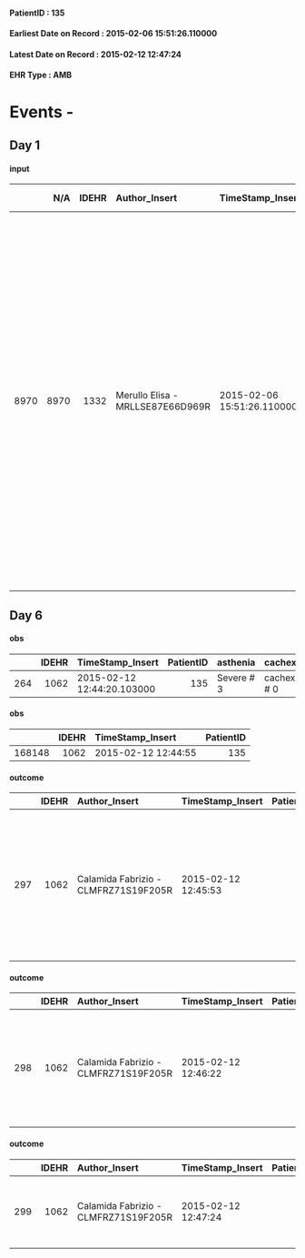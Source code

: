 
#### PatientID : 135
#### Earliest Date on Record : 2015-02-06 15:51:26.110000
#### Latest Date on Record : 2015-02-12 12:47:24
#### EHR Type : AMB

# Events - 

## Day 1

#### input
|      |    N/A |   IDEHR | Author_Insert                    | TimeStamp_Insert           | EHRType   |   PatientID |   IDDigitalSignDocument | persone_vicine   |   Unnamed: 0_x.1 |   IDANAMNESI_SOCIALE | Patient   | FamigliaAltro   | Paziente_T   | FamigliaAltro_T   |   Non_Rilevabile_x.1 | Note_Non_Rilevabile_x.1   | opt_Problemi   | Note_I                                                                                                                                                                                                                                                                                                                                                                                                               | ds_note_timori                                                                                                                                         | chk_contr_sintomi   | chk_competenza                                 | opt_paziente_a   | opt_famiglia_a   | opt_adeguatezza   | opt_paziente_solo   | ds_note_con                                                | opt_presente_assente   | Presenza_minori   | Caregiver_principale   | opt_capacita   | ds_familiari_coinv                                                                         | opt_necessario   | opt_presente   | opt_risorse_ec   | opt_paziente_psi   | opt_Ins_vol   | ds_note_prio                                                                                                                                                                              | opt_paziente_ad   | opt_caregiver_ad   | opt_esenzione   | opt_inv_civile   |   invalidita_perc | Needs     | Domestic partnership           | Fragility   | opt_disponibilita_f   | opt_indennita_acc   | opt_legge   | opt_famiglia_psi   | opt_disponibilit_paz   |
|-----:|-------:|--------:|:---------------------------------|:---------------------------|:----------|------------:|------------------------:|:-----------------|-----------------:|---------------------:|:----------|:----------------|:-------------|:------------------|---------------------:|:--------------------------|:---------------|:---------------------------------------------------------------------------------------------------------------------------------------------------------------------------------------------------------------------------------------------------------------------------------------------------------------------------------------------------------------------------------------------------------------------|:-------------------------------------------------------------------------------------------------------------------------------------------------------|:--------------------|:-----------------------------------------------|:-----------------|:-----------------|:------------------|:--------------------|:-----------------------------------------------------------|:-----------------------|:------------------|:-----------------------|:---------------|:-------------------------------------------------------------------------------------------|:-----------------|:---------------|:-----------------|:-------------------|:--------------|:------------------------------------------------------------------------------------------------------------------------------------------------------------------------------------------|:------------------|:-------------------|:----------------|:-----------------|------------------:|:----------|:-------------------------------|:------------|:----------------------|:--------------------|:------------|:-------------------|:-----------------------|
| 8970 |   8970 |    1332 | Merullo Elisa - MRLLSE87E66D969R | 2015-02-06 15:51:26.110000 | AMB       |         135 |                   14890 | N/A              |              163 |                  106 | Si#1      | Si#1            | No#0         | Si#1              |                    0 | NR                        | Si#1           | Il pz √® stato informato della diagnosi dai medici dell'ospedale ma non sa della prognosi infausta. Il pz comunque non riesce a comunicare a causa della malattia alla laringe. La badante √® informata di tutto ma ha dei limiti linguistici. La coniuge non so se √® informata in quanto la badante riferisce che si rifiuta di andare in ospedale e parlare con i medici. Anche la coniuge non √® auosufficiente. | La badante stessa dichiara di non riuscire a gestire entrambi gli anziani ad oggi non autosufficienti. Inoltre teme per le condizioni cliniche del pz. | controllo sintomi#0 | competenza/capacit√† assistenziale caregiver#0 | Indefinite#2     | Indefinite#2     | Si#1              | No#0                | Il pz vive con al coniuge non autosufficiente e la badante | Presente#1             | No#0              | Caregiver              | Adeguato#0     | Nessuno. La badante riferisce che non ci sono pazienti che possano aiutare nell'assistenza | Si#1             | Si#1           | Adeguate#1       | No#0               | No#0          | Il bisogno espresso √® a livello clinico/assistenziale. La badante riferisce che non √® in grado di gestire il pz a domicilio soprattutto dovendo gestire la coniuge non autosufficiente. | Parziale#1        | Totale#2           | No#0            | Si#1             |               100 | Clinici#0 | Coniuge/Convivente#0;Badante#1 | nessuna#0   | Si#1                  | No#0                | No#0        | No#0               | Si#1                   |


## Day 6

#### obs
|     |   IDEHR | TimeStamp_Insert           |   PatientID | asthenia   | cachexia     | dyspnoea   | body_temp    | agitation_behavior_freq   | cognitive_state   |
|----:|--------:|:---------------------------|------------:|:-----------|:-------------|:-----------|:-------------|:--------------------------|:------------------|
| 264 |    1062 | 2015-02-12 12:44:20.103000 |         135 | Severe # 3 | cachexia # 0 | No # 0     | Apyrexia # 0 | quiet # 0                 | Polished # 2      |

#### obs
|        |   IDEHR | TimeStamp_Insert    |   PatientID |
|-------:|--------:|:--------------------|------------:|
| 168148 |    1062 | 2015-02-12 12:44:55 |         135 |

#### outcome
|     |   IDEHR | Author_Insert                        | TimeStamp_Insert    |   PatientID |   IDDigitalSignDocument |   IDPAI_VIDAS | opt_problem                               |   opt_problem_num | opt_obiettivo                                  |   opt_obiettivo_num | opt_stato_problema   |   opt_stato_problema_num | opt_interventi                                                                                                                                                             |   opt_interventi_num |
|----:|--------:|:-------------------------------------|:--------------------|------------:|------------------------:|--------------:|:------------------------------------------|------------------:|:-----------------------------------------------|--------------------:|:---------------------|-------------------------:|:---------------------------------------------------------------------------------------------------------------------------------------------------------------------------|---------------------:|
| 297 |    1062 | Calamida Fabrizio - CLMFRZ71S19F205R | 2015-02-12 12:45:53 |         135 |                   17569 |           303 | Nutrition / Hydration inadequate # 34 = 0 |                 4 | Proper power management via NET / NPT # 75 = 0 |                   4 | Open Problem # 1     |                        1 | Implementation PAI - Medicare as per protocol SNG / PEG / Presidio NPT # 629 = 0; Information - Explain the importance of using food gi√ † prepared and balanced # 637 = 0 |                    4 |

#### outcome
|     |   IDEHR | Author_Insert                        | TimeStamp_Insert    |   PatientID |   IDDigitalSignDocument |   IDPAI_VIDAS | opt_problem                   |   opt_problem_num | opt_obiettivo                                                                                              |   opt_obiettivo_num | opt_stato_problema   |   opt_stato_problema_num | opt_interventi                                                                                                                 |   opt_interventi_num |
|----:|--------:|:-------------------------------------|:--------------------|------------:|------------------------:|--------------:|:------------------------------|------------------:|:-----------------------------------------------------------------------------------------------------------|--------------------:|:---------------------|-------------------------:|:-------------------------------------------------------------------------------------------------------------------------------|---------------------:|
| 298 |    1062 | Calamida Fabrizio - CLMFRZ71S19F205R | 2015-02-12 12:46:22 |         135 |                   17570 |           304 | Altered sleep / wake # 31 = 0 |                 4 | The patient will report satisfactory conditions in terms of quality both in terms of quantity and # 62 = 0 |                   4 | Open Problem # 1     |                        1 | PAI Implementation - therapeutic upgrading # 519 = 0; PAI Implementation - To evaluate the efficacy of drug delivery # 521 = 0 |                    4 |

#### outcome
|     |   IDEHR | Author_Insert                        | TimeStamp_Insert    |   PatientID |   IDDigitalSignDocument |   IDPAI_VIDAS | opt_problem              |   opt_problem_num | opt_obiettivo                                           |   opt_obiettivo_num | opt_stato_problema   |   opt_stato_problema_num | opt_interventi                                                           |   opt_interventi_num |
|----:|--------:|:-------------------------------------|:--------------------|------------:|------------------------:|--------------:|:-------------------------|------------------:|:--------------------------------------------------------|--------------------:|:---------------------|-------------------------:|:-------------------------------------------------------------------------|---------------------:|
| 299 |    1062 | Calamida Fabrizio - CLMFRZ71S19F205R | 2015-02-12 12:47:24 |         135 |                   17571 |           305 | Alteration hive # 33 = 0 |                 4 | The patient scaricher√ † ¬ † once every 3 days # 70 = 0 |                   4 | Open Problem # 1     |                        1 | PAI Implementation - To evaluate the efficacy of drug delivery # 579 = 0 |                    4 |


